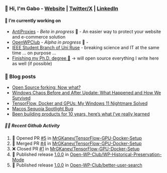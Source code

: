 ### 👋 Hi, I'm Gabo - [Website](https://gkanev.com) | [Twitter/X](https://twitter.com/mrgkanev) | [LinkedIn](https://www.linkedin.com/in/mrgkanev)

#### 🔭 I’m currently working on
- [AntiProxies](https://antiproxies.com/) - *Beta in progress* 🚀 -  An easier way to protect your website and e-commerce solution
- [OpenWPClub](https://openwpclub.com/) - *Alpha in progress* 🚀 - 
- [IEEE Student Branch of Uni Ruse](https://github.com/IEEE-Student-Branch-of-Uni-Ruse) - breaking science and IT at the same time ... on purpose ...
- [Finishing my Ph.D. degree 🤔](https://scholar.google.com/citations?user=En7GPEsAAAAJ&hl=en) -> will open source everything I write here as well (if possible)

### 📖 Blog posts
<!-- BLOG-POST-LIST:START -->
- [Open Source forking: Now what?](https://gkanev.com/posts/open-source-forking-now-what/)
- [Windows Chaos Before and After Update: What Happened and How We Survived](https://gkanev.com/posts/windows-chaos-after-update-what-happened-and-how-we-survived/)
- [TensorFlow, Docker and GPUs: My Windows 11 Nightmare Solved](https://gkanev.com/posts/tensorflow-docker-and-gpus-my-windows-11-nightmare-solved/)
- [Macos Sequoia Spotlight Bug](https://gkanev.com/posts/macos-sequoia-spotlight-bug/)
- [Been building products for 10 years, here’s what I’ve really learned](https://gkanev.com/posts/been-building-products-for-10-years-heres-what-ive-really-learned/)
<!-- BLOG-POST-LIST:END -->

##### 🧑‍💻 Recent Github Activity

<!--START_SECTION:activity-->
1. 💪 Opened PR [#5](https://github.com/MrGKanev/TensorFlow-GPU-Docker-Setup/pull/5) in [MrGKanev/TensorFlow-GPU-Docker-Setup](https://github.com/MrGKanev/TensorFlow-GPU-Docker-Setup)
2. 🎉 Merged PR [#4](https://github.com/MrGKanev/TensorFlow-GPU-Docker-Setup/pull/4) in [MrGKanev/TensorFlow-GPU-Docker-Setup](https://github.com/MrGKanev/TensorFlow-GPU-Docker-Setup)
3. ❌ Closed PR [#1](https://github.com/MrGKanev/TensorFlow-GPU-Docker-Setup/pull/1) in [MrGKanev/TensorFlow-GPU-Docker-Setup](https://github.com/MrGKanev/TensorFlow-GPU-Docker-Setup)
4. 🚀 Published release [1.0.0](https://github.com/Open-WP-Club/WP-Historical-Preservation-Mode/releases/tag/1.0.0) in [Open-WP-Club/WP-Historical-Preservation-Mode](https://github.com/Open-WP-Club/WP-Historical-Preservation-Mode)
5. 🚀 Published release [1.0.0](https://github.com/Open-WP-Club/better-user-search/releases/tag/1.0.0) in [Open-WP-Club/better-user-search](https://github.com/Open-WP-Club/better-user-search)
<!--END_SECTION:activity-->

